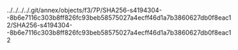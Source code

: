 ../../../../.git/annex/objects/f3/7P/SHA256-s4194304--8b6e7116c303b8ff826fc93beb58575027a4ecff46d1a7b3860627db0f8eac12/SHA256-s4194304--8b6e7116c303b8ff826fc93beb58575027a4ecff46d1a7b3860627db0f8eac12